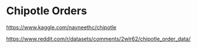 # Chipotle Orders

https://www.kaggle.com/navneethc/chipotle

https://www.reddit.com/r/datasets/comments/2wlr62/chipotle_order_data/
